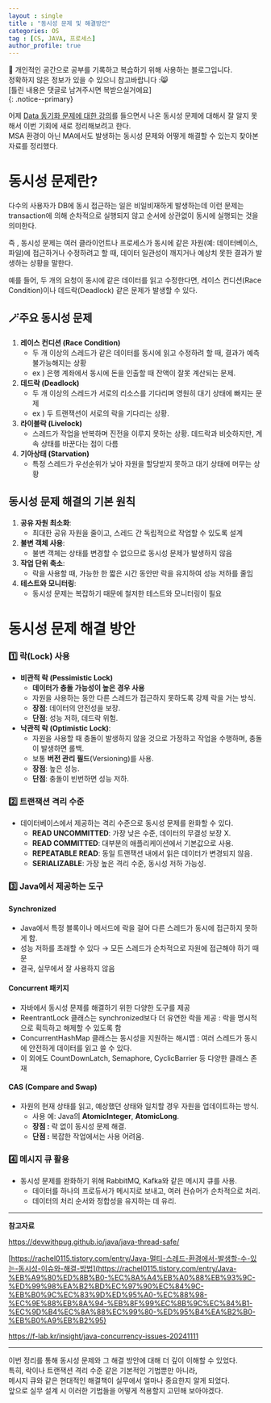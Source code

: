 ```yaml
---
layout : single
title : "동시성 문제 및 해결방안"
categories: OS
tag : [CS, JAVA, 프로세스]
author_profile: true
---
```


📌 개인적인 공간으로 공부를 기록하고 복습하기 위해 사용하는 블로그입니다. <br>
정확하지 않은 정보가 있을 수 있으니 참고바랍니다 :😸 <br>
[틀린 내용은 댓글로 남겨주시면 복받으실거에요]  
{: .notice--primary}

어제 [Data 동기화 문제에 대한 강의](https://quokkavely.github.io/msa/data-synchronization/)를 들으면서 나온 동시성 문제에 대해서 잘 알지 못해서 이번 기회에 새로 정리해보려고 한다. <br> MSA 환경이 아닌 MA에서도 발생하는 동시성 문제와 어떻게 해결할 수 있는지 찾아본 자료를 정리했다.

# **동시성 문제란?**

다수의 사용자가 DB에 동시 접근하는 일은 비일비재하게 발생하는데 이런 문제는 transaction에 의해 순차적으로 실행되지 않고 순서에 상관없이 동시에 실행되는 것을 의미한다.

즉 , 동시성 문제는 여러 클라이언트나 프로세스가 동시에 같은 자원(예: 데이터베이스, 파일)에 접근하거나 수정하려고 할 때, 데이터 일관성이 깨지거나 예상치 못한 결과가 발생하는 상황을 말한다.

예를 들어, 두 개의 요청이 동시에 같은 데이터를 읽고 수정한다면, 레이스 컨디션(Race Condition)이나 데드락(Deadlock) 같은 문제가 발생할 수 있다.

## 🪄주요 동시성 문제

1. **레이스 컨디션 (Race Condition)**
    - 두 개 이상의 스레드가 같은 데이터를 동시에 읽고 수정하려 할 때, 결과가 예측 불가능해지는 상황
    - ex ) 은행 계좌에서 동시에 돈을 인출할 때 잔액이 잘못 계산되는 문제.
2. **데드락 (Deadlock)**
    - 두 개 이상의 스레드가 서로의 리소스를 기다리며 영원히 대기 상태에 빠지는 문제
    - ex ) 두 트랜잭션이 서로의 락을 기다리는 상황.
3. **라이블락 (Livelock)**
    - 스레드가 작업을 반복하며 진전을 이루지 못하는 상황. 데드락과 비슷하지만, 계속 상태를 바꾼다는 점이 다름
4. **기아상태 (Starvation)**
    - 특정 스레드가 우선순위가 낮아 자원을 할당받지 못하고 대기 상태에 머무는 상황

## **동시성 문제 해결의 기본 원칙**

1. **공유 자원 최소화**:
    - 최대한 공유 자원을 줄이고, 스레드 간 독립적으로 작업할 수 있도록 설계
2. **불변 객체 사용**:
    - 불변 객체는 상태를 변경할 수 없으므로 동시성 문제가 발생하지 않음
3. **작업 단위 축소**:
    - 락을 사용할 때, 가능한 한 짧은 시간 동안만 락을 유지하여 성능 저하를 줄임
4. **테스트와 모니터링**:
    - 동시성 문제는 복잡하기 때문에 철저한 테스트와 모니터링이 필요


# **동시성 문제 해결 방안**

### 1️⃣ 락(Lock) 사용

- **비관적 락 (Pessimistic Lock)**
    - **데이터가 충돌 가능성이 높은 경우 사용**
    - 자원을 사용하는 동안 다른 스레드가 접근하지 못하도록 강제 락을 거는 방식.
    - **장점**: 데이터의 안전성을 보장.
    - **단점**: 성능 저하, 데드락 위험.
- **낙관적 락 (Optimistic Lock)**:
    - 자원을 사용할 때 충돌이 발생하지 않을 것으로 가정하고 작업을 수행하며, 충돌이 발생하면 롤백.
    - 보통 **버전 관리 필드**(Versioning)를 사용.
    - **장점**: 높은 성능.
    - **단점**: 충돌이 빈번하면 성능 저하.

### 2️⃣ 트랜잭션 격리 수준

- 데이터베이스에서 제공하는 격리 수준으로 동시성 문제를 완화할 수 있다.
    - **READ UNCOMMITTED**: 가장 낮은 수준, 데이터의 무결성 보장 X.
    - **READ COMMITTED**: 대부분의 애플리케이션에서 기본값으로 사용.
    - **REPEATABLE READ**: 동일 트랜잭션 내에서 읽은 데이터가 변경되지 않음.
    - **SERIALIZABLE**: 가장 높은 격리 수준, 동시성 저하 가능성.

### 3️⃣ Java에서 제공하는 도구

#### **Synchronized**

- Java에서 특정 블록이나 메서드에 락을 걸어 다른 스레드가 동시에 접근하지 못하게 함.
- 성능 저하를 초래할 수 있다 → 모든 스레드가 순차적으로 자원에 접근해야 하기 때문
- 결국, 실무에서 잘 사용하지 않음

#### **Concurrent 패키지**

- 자바에서 동시성 문제를 해결하기 위한 다양한 도구를 제공
- ReentrantLock 클래스는 synchronized보다 더 유연한 락을 제공 : 락을 명시적으로 획득하고 해제할 수 있도록 함
- ConcurrentHashMap 클래스는 동시성을 지원하는 해시맵 :  여러 스레드가 동시에 안전하게 데이터를 읽고 쓸 수 있다.
- 이 외에도 CountDownLatch, Semaphore, CyclicBarrier 등 다양한 클래스 존재

#### **CAS (Compare and Swap)**

- 자원의 현재 상태를 읽고, 예상했던 상태와 일치할 경우 자원을 업데이트하는 방식.
    - 사용 예: Java의 **AtomicInteger**, **AtomicLong**.
    - **장점 :** 락 없이 동시성 문제 해결.
    - **단점 :** 복잡한 작업에서는 사용 어려움.

### 4️⃣ 메시지 큐 활용

- 동시성 문제를 완화하기 위해 RabbitMQ, Kafka와 같은 메시지 큐를 사용.
    - 데이터를 하나의 프로듀서가 메시지로 보내고, 여러 컨슈머가 순차적으로 처리.
    - 데이터의 처리 순서와 정합성을 유지하는 데 유리.

---

**참고자료**

https://devwithpug.github.io/java/java-thread-safe/

[https://rachel0115.tistory.com/entry/Java-멀티-스레드-환경에서-발생할-수-있는-동시성-이슈와-해결-방법](https://rachel0115.tistory.com/entry/Java-%EB%A9%80%ED%8B%B0-%EC%8A%A4%EB%A0%88%EB%93%9C-%ED%99%98%EA%B2%BD%EC%97%90%EC%84%9C-%EB%B0%9C%EC%83%9D%ED%95%A0-%EC%88%98-%EC%9E%88%EB%8A%94-%EB%8F%99%EC%8B%9C%EC%84%B1-%EC%9D%B4%EC%8A%88%EC%99%80-%ED%95%B4%EA%B2%B0-%EB%B0%A9%EB%B2%95)

https://f-lab.kr/insight/java-concurrency-issues-20241111

---

이번 정리를 통해 동시성 문제와 그 해결 방안에 대해 더 깊이 이해할 수 있었다.<br> 특히, 락이나 트랜잭션 격리 수준 같은 기본적인 기법뿐만 아니라,<br> 메시지 큐와 같은 현대적인 해결책이 실무에서 얼마나 중요한지 알게 되었다.<br> 앞으로 실무 설계 시 이러한 기법들을 어떻게 적용할지 고민해 보아야겠다.


<br>
<br>
<br>
<br>
<br>